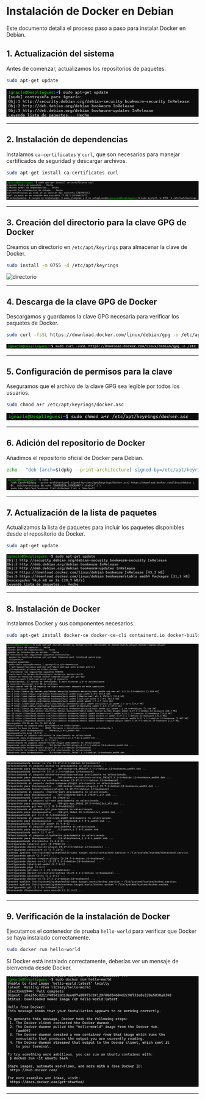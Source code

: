 
# Instalación de Docker en Debian

Este documento detalla el proceso paso a paso para instalar Docker en Debian.

## 1. Actualización del sistema

Antes de comenzar, actualizamos los repositorios de paquetes.

```bash
sudo apt-get update
```

![1 update](1update.png)


---

## 2. Instalación de dependencias

Instalamos `ca-certificates` y `curl`, que son necesarios para manejar certificados de seguridad y descargar archivos.

```bash
sudo apt-get install ca-certificates curl
```

![2 dependencias](2dependencias.png)

---

## 3. Creación del directorio para la clave GPG de Docker

Creamos un directorio en `/etc/apt/keyrings` para almacenar la clave de Docker.

```bash
sudo install -m 0755 -d /etc/apt/keyrings
```

![directorio](77.jpg)

---

## 4. Descarga de la clave GPG de Docker

Descargamos y guardamos la clave GPG necesaria para verificar los paquetes de Docker.

```bash
sudo curl -fsSL https://download.docker.com/linux/debian/gpg -o /etc/apt/keyrings/docker.asc
```


![claveCPG](99.png)

---

## 5. Configuración de permisos para la clave

Aseguramos que el archivo de la clave GPG sea legible por todos los usuarios.

```bash
sudo chmod a+r /etc/apt/keyrings/docker.asc
```


![directorio](4.png)

---

## 6. Adición del repositorio de Docker

Añadimos el repositorio oficial de Docker para Debian.

```bash
echo   "deb [arch=$(dpkg --print-architecture) signed-by=/etc/apt/keyrings/docker.asc] https://download.docker.com/linux/debian   $(. /etc/os-release && echo "$VERSION_CODENAME") stable" |   sudo tee /etc/apt/sources.list.d/docker.list > /dev/null
```

![repo](5.png)

---

## 7. Actualización de la lista de paquetes

Actualizamos la lista de paquetes para incluir los paquetes disponibles desde el repositorio de Docker.

```bash
sudo apt-get update
```

![repo](6.png)

---

## 8. Instalación de Docker

Instalamos Docker y sus componentes necesarios.

```bash
sudo apt-get install docker-ce docker-ce-cli containerd.io docker-buildx-plugin docker-compose-plugin
```

![repo](7.png)

![repo](8.png)

---

## 9. Verificación de la instalación de Docker

Ejecutamos el contenedor de prueba `hello-world` para verificar que Docker se haya instalado correctamente.

```bash
sudo docker run hello-world
```

Si Docker está instalado correctamente, deberías ver un mensaje de bienvenida desde Docker.

![repo](9.png)

---

